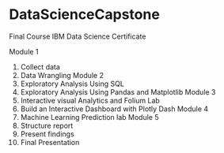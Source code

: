 # DataScienceCapstone
Final Course IBM Data Science Certificate

  Module 1
1. Collect data
2. Data Wrangling
  Module 2
3. Exploratory Analysis Using SQL
4. Exploratory Analysis Using Pandas and Matplotlib
  Module 3
5. Interactive visual Analytics and Folium Lab
6. Build an Interactive Dashboard with Plotly Dash
  Module 4
7. Machine Learning Prediction lab
  Module 5
8. Structure report
9. Present findings
10. Final Presentation
